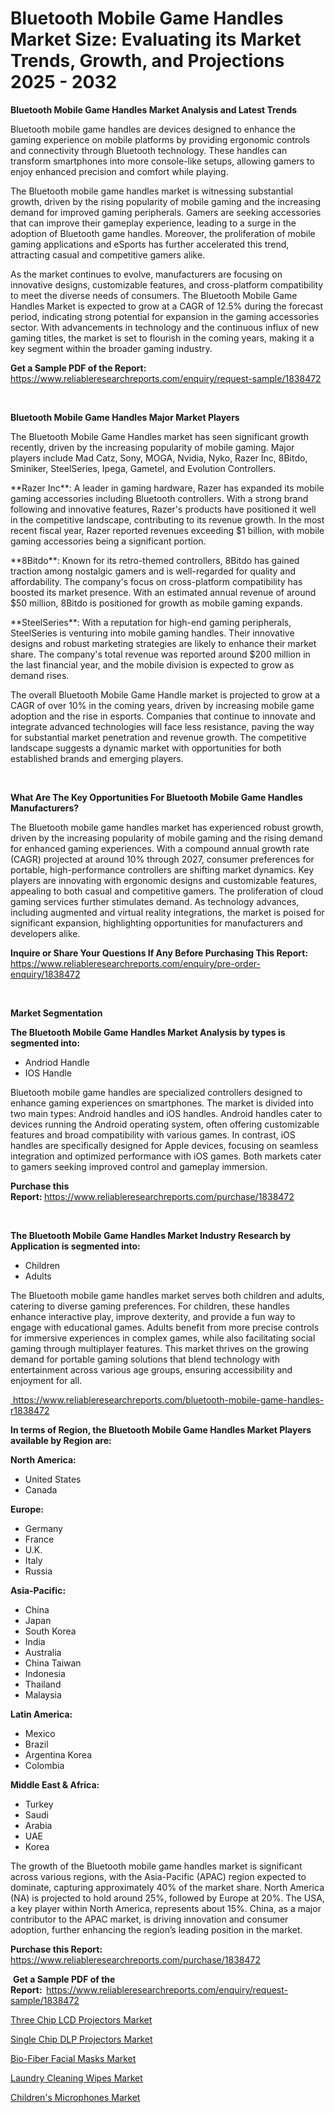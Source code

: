 <p><h1>Bluetooth Mobile Game Handles Market Size: Evaluating its Market Trends, Growth, and Projections 2025 - 2032</h1></p><p><strong>Bluetooth Mobile Game Handles Market Analysis and Latest Trends</strong></p>
<p><p>Bluetooth mobile game handles are devices designed to enhance the gaming experience on mobile platforms by providing ergonomic controls and connectivity through Bluetooth technology. These handles can transform smartphones into more console-like setups, allowing gamers to enjoy enhanced precision and comfort while playing.</p><p>The Bluetooth mobile game handles market is witnessing substantial growth, driven by the rising popularity of mobile gaming and the increasing demand for improved gaming peripherals. Gamers are seeking accessories that can improve their gameplay experience, leading to a surge in the adoption of Bluetooth game handles. Moreover, the proliferation of mobile gaming applications and eSports has further accelerated this trend, attracting casual and competitive gamers alike.</p><p>As the market continues to evolve, manufacturers are focusing on innovative designs, customizable features, and cross-platform compatibility to meet the diverse needs of consumers. The Bluetooth Mobile Game Handles Market is expected to grow at a CAGR of 12.5% during the forecast period, indicating strong potential for expansion in the gaming accessories sector. With advancements in technology and the continuous influx of new gaming titles, the market is set to flourish in the coming years, making it a key segment within the broader gaming industry.</p></p>
<p><strong>Get a Sample PDF of the Report:&nbsp;</strong> <a href="https://www.reliableresearchreports.com/enquiry/request-sample/1838472?utm_campaign=36&utm_medium=2&utm_source=Github&utm_content=ia&utm_term=05042025&utm_id=bluetooth-mobile-game-handles">https://www.reliableresearchreports.com/enquiry/request-sample/1838472</a></p>
<p>&nbsp;</p>
<p><strong>Bluetooth Mobile Game Handles Major Market Players</strong></p>
<p><p>The Bluetooth Mobile Game Handles market has seen significant growth recently, driven by the increasing popularity of mobile gaming. Major players include Mad Catz, Sony, MOGA, Nvidia, Nyko, Razer Inc, 8Bitdo, Sminiker, SteelSeries, Ipega, Gametel, and Evolution Controllers.</p><p>**Razer Inc**: A leader in gaming hardware, Razer has expanded its mobile gaming accessories including Bluetooth controllers. With a strong brand following and innovative features, Razer's products have positioned it well in the competitive landscape, contributing to its revenue growth. In the most recent fiscal year, Razer reported revenues exceeding $1 billion, with mobile gaming accessories being a significant portion.</p><p>**8Bitdo**: Known for its retro-themed controllers, 8Bitdo has gained traction among nostalgic gamers and is well-regarded for quality and affordability. The company's focus on cross-platform compatibility has boosted its market presence. With an estimated annual revenue of around $50 million, 8Bitdo is positioned for growth as mobile gaming expands.</p><p>**SteelSeries**: With a reputation for high-end gaming peripherals, SteelSeries is venturing into mobile gaming handles. Their innovative designs and robust marketing strategies are likely to enhance their market share. The company's total revenue was reported around $200 million in the last financial year, and the mobile division is expected to grow as demand rises.</p><p>The overall Bluetooth Mobile Game Handle market is projected to grow at a CAGR of over 10% in the coming years, driven by increasing mobile game adoption and the rise in esports. Companies that continue to innovate and integrate advanced technologies will face less resistance, paving the way for substantial market penetration and revenue growth. The competitive landscape suggests a dynamic market with opportunities for both established brands and emerging players.</p></p>
<p>&nbsp;</p>
<p><strong>What Are The Key Opportunities For Bluetooth Mobile Game Handles Manufacturers?</strong></p>
<p><p>The Bluetooth mobile game handles market has experienced robust growth, driven by the increasing popularity of mobile gaming and the rising demand for enhanced gaming experiences. With a compound annual growth rate (CAGR) projected at around 10% through 2027, consumer preferences for portable, high-performance controllers are shifting market dynamics. Key players are innovating with ergonomic designs and customizable features, appealing to both casual and competitive gamers. The proliferation of cloud gaming services further stimulates demand. As technology advances, including augmented and virtual reality integrations, the market is poised for significant expansion, highlighting opportunities for manufacturers and developers alike.</p></p>
<p><strong>Inquire or Share Your Questions If Any Before Purchasing This Report:</strong> <a href="https://www.reliableresearchreports.com/enquiry/pre-order-enquiry/1838472?utm_campaign=36&utm_medium=2&utm_source=Github&utm_content=ia&utm_term=05042025&utm_id=bluetooth-mobile-game-handles">https://www.reliableresearchreports.com/enquiry/pre-order-enquiry/1838472</a></p>
<p>&nbsp;</p>
<p><strong>Market Segmentation</strong></p>
<p><strong>The Bluetooth Mobile Game Handles Market Analysis by types is segmented into:</strong></p>
<p><ul><li>Andriod Handle</li><li>IOS Handle</li></ul></p>
<p><p>Bluetooth mobile game handles are specialized controllers designed to enhance gaming experiences on smartphones. The market is divided into two main types: Android handles and iOS handles. Android handles cater to devices running the Android operating system, often offering customizable features and broad compatibility with various games. In contrast, iOS handles are specifically designed for Apple devices, focusing on seamless integration and optimized performance with iOS games. Both markets cater to gamers seeking improved control and gameplay immersion.</p></p>
<p><strong>Purchase this Report:&nbsp;</strong><a href="https://www.reliableresearchreports.com/purchase/1838472?utm_campaign=36&utm_medium=2&utm_source=Github&utm_content=ia&utm_term=05042025&utm_id=bluetooth-mobile-game-handles">https://www.reliableresearchreports.com/purchase/1838472</a></p>
<p>&nbsp;</p>
<p><strong>The Bluetooth Mobile Game Handles Market Industry Research by Application is segmented into:</strong></p>
<p><ul><li>Children</li><li>Adults</li></ul></p>
<p><p>The Bluetooth mobile game handles market serves both children and adults, catering to diverse gaming preferences. For children, these handles enhance interactive play, improve dexterity, and provide a fun way to engage with educational games. Adults benefit from more precise controls for immersive experiences in complex games, while also facilitating social gaming through multiplayer features. This market thrives on the growing demand for portable gaming solutions that blend technology with entertainment across various age groups, ensuring accessibility and enjoyment for all.</p></p>
<p><a href="https://www.reliableresearchreports.com/bluetooth-mobile-game-handles-r1838472?utm_campaign=36&utm_medium=2&utm_source=Github&utm_content=ia&utm_term=05042025&utm_id=bluetooth-mobile-game-handles">&nbsp;https://www.reliableresearchreports.com/bluetooth-mobile-game-handles-r1838472</a></p>
<p><strong>In terms of Region, the Bluetooth Mobile Game Handles Market Players available by Region are:</strong></p>
<p>
    <p> <strong> North America: </strong>
        <ul>
            <li>United States</li>
            <li>Canada</li>
        </ul>
        </p> 
    <p> <strong> Europe: </strong>
        <ul>
            <li>Germany</li>
            <li>France</li>
            <li>U.K.</li>
            <li>Italy</li>
            <li>Russia</li>
        </ul>
        </p> 
    <p> <strong> Asia-Pacific: </strong>
        <ul>
            <li>China</li>
            <li>Japan</li>
            <li>South Korea</li>
            <li>India</li>
            <li>Australia</li>
            <li>China Taiwan</li>
            <li>Indonesia</li>
            <li>Thailand</li>
            <li>Malaysia</li>
        </ul>
        </p> 
    <p> <strong> Latin America: </strong>
        <ul>
            <li>Mexico</li>
            <li>Brazil</li>
            <li>Argentina Korea</li>
            <li>Colombia</li>
        </ul>
        </p> 
    <p> <strong> Middle East & Africa: </strong>
        <ul>
            <li>Turkey</li>
            <li>Saudi</li>
            <li>Arabia</li>
            <li>UAE</li>
            <li>Korea</li>
        </ul>
    </p>
    </p>
<p><p>The growth of the Bluetooth mobile game handles market is significant across various regions, with the Asia-Pacific (APAC) region expected to dominate, capturing approximately 40% of the market share. North America (NA) is projected to hold around 25%, followed by Europe at 20%. The USA, a key player within North America, represents about 15%. China, as a major contributor to the APAC market, is driving innovation and consumer adoption, further enhancing the region’s leading position in the market.</p></p>
<p><strong>Purchase this Report: </strong><a href="https://www.reliableresearchreports.com/purchase/1838472?utm_campaign=36&utm_medium=2&utm_source=Github&utm_content=ia&utm_term=05042025&utm_id=bluetooth-mobile-game-handles">https://www.reliableresearchreports.com/purchase/1838472</a></p>
<p>&nbsp;<strong>Get a Sample PDF of the Report:&nbsp;&nbsp;</strong><a href="https://www.reliableresearchreports.com/enquiry/request-sample/1838472?utm_campaign=36&utm_medium=2&utm_source=Github&utm_content=ia&utm_term=05042025&utm_id=bluetooth-mobile-game-handles">https://www.reliableresearchreports.com/enquiry/request-sample/1838472</a></p>
<p><strong></strong></p>
<p><p><a href="https://github.com/helmeludu/Market-Research-Report-List-1/blob/main/three-chip-lcd-projectors-market.md?utm_campaign=36&utm_medium=2&utm_source=Github&utm_content=ia&utm_term=05042025&utm_id=bluetooth-mobile-game-handles">Three Chip LCD Projectors Market</a></p><p><a href="https://github.com/dukerghostki/Market-Research-Report-List-1/blob/main/single-chip-dlp-projectors-market.md?utm_campaign=36&utm_medium=2&utm_source=Github&utm_content=ia&utm_term=05042025&utm_id=bluetooth-mobile-game-handles">Single Chip DLP Projectors Market</a></p><p><a href="https://github.com/mokeleveisel/Market-Research-Report-List-1/blob/main/bio-fiber-facial-masks-market.md?utm_campaign=36&utm_medium=2&utm_source=Github&utm_content=ia&utm_term=05042025&utm_id=bluetooth-mobile-game-handles">Bio-Fiber Facial Masks Market</a></p><p><a href="https://github.com/elroddrewspm/Market-Research-Report-List-1/blob/main/laundry-cleaning-wipes-market.md?utm_campaign=36&utm_medium=2&utm_source=Github&utm_content=ia&utm_term=05042025&utm_id=bluetooth-mobile-game-handles">Laundry Cleaning Wipes Market</a></p><p><a href="https://github.com/baheraennika/Market-Research-Report-List-1/blob/main/childrens-microphones-market.md?utm_campaign=36&utm_medium=2&utm_source=Github&utm_content=ia&utm_term=05042025&utm_id=bluetooth-mobile-game-handles">Children's Microphones Market</a></p></p>